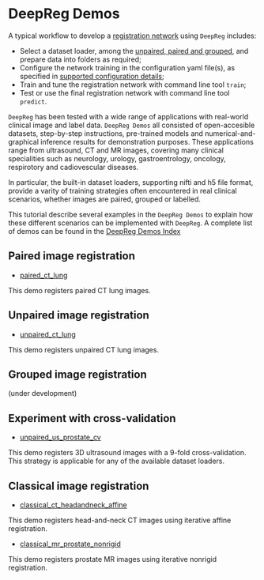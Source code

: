 # DeepReg Demos

A typical workflow to develop a [registration network](tutorial_registration.md) using
`DeepReg` includes:

- Select a dataset loader, among the [unpaired, paired and grouped](doc_data_loader.md),
  and prepare data into folders as required;
- Configure the network training in the configuration yaml file(s), as specified in
  [supported configuration details](doc_configuration.md);
- Train and tune the registration network with command line tool `train`;
- Test or use the final registration network with command line tool `predict`.

`DeepReg` has been tested with a wide range of applications with real-world clinical
image and label data. `DeepReg Demos` all consisted of open-accesible datasets,
step-by-step instructions, pre-trained models and numerical-and-graphical inference
results for demonstration purposes. These applications range from ultrasound, CT and MR
images, covering many clinical specialities such as neurology, urology, gastroentrology,
oncology, respirotory and cadiovescular diseases.

In particular, the built-in dataset loaders, supporting nifti and h5 file format,
provide a varity of training strategies often encountered in real clinical scenarios,
whether images are paired, grouped or labelled.

This tutorial describe several examples in the `DeepReg Demos` to explain how these
different scenarios can be implemented with `DeepReg`. A complete list of demos can be
found in the [DeepReg Demos Index](#deepreg-demos-index)

## Paired image registration

- [paired_ct_lung](https://github.com/DeepRegNet/DeepReg/tree/master/demos/paired_ct_lung)

This demo registers paired CT lung images.

## Unpaired image registration

- [unpaired_ct_lung](https://github.com/DeepRegNet/DeepReg/tree/master/demos/unpaired_ct_lung)

This demo registers unpaired CT lung images.

## Grouped image registration

(under development)

## Experiment with cross-validation

- [unpaired_us_prostate_cv](https://github.com/DeepRegNet/DeepReg/tree/master/demos/unpaired_us_prostate_cv)

This demo registers 3D ultrasound images with a 9-fold cross-validation. This strategy
is applicable for any of the available dataset loaders.

## Classical image registration

- [classical_ct_headandneck_affine](https://github.com/DeepRegNet/DeepReg/tree/master/demos/classical_ct_headandneck_affine)

This demo registers head-and-neck CT images using iterative affine registration.

- [classical_mr_prostate_nonrigid](https://github.com/DeepRegNet/DeepReg/tree/master/demos/classical_mr_prostate_nonrigid)

This demo registers prostate MR images using iterative nonrigid registration.
